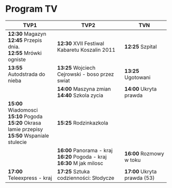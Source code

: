 # Program TV



| TVP1 | TVP2 | TVN |
|-------------------|-------------------|------------------|
| **12:30** Magazyn<br>**12:45** Przepis dnia.<br>**12:55** Mrówki ogniste | **12:30** XVII Festiwal Kabaretu Koszalin 2011 | **12:25** Szpital |
| **13:55** Autodstrada do nieba | **13:25** Wojciech Cejrowski - boso przez swiat | **13:25** Ugotowani |
| | **14:00** Maszyna zmian<br>**14:40** Szkola zycia | **14:00** Ukryta prawda | 
| **15:00** Wiadomosci<br>**15:10** Pogoda<br>**15:20** Okrasa lamie przepisy<br>**15:50** Wspaniale stulecie | **15:25** Rodzinkazkola |
| | **16:00** Panorama - kraj<br>**16:20** Pogoda - kraj<br>**16:30** M jak milosc | **16:00** Rozmowy w toku |
|**17:00** Teleexpress - kraj<br>| **17:25** Sztuka codzienności: Słodycze | **17:00** Ukryta prawda (53)|
